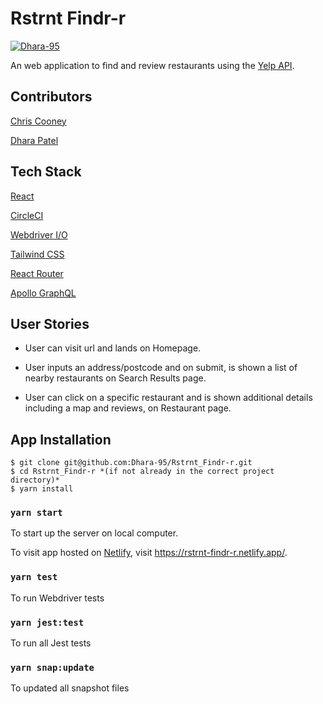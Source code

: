 # Rstrnt Findr-r

[![Dhara-95](https://circleci.com/gh/Dhara-95/Rstrnt_Findr-r.svg?style=svg)](https://rstrnt-findr-r.netlify.app/)

An web application to find and review restaurants using the [Yelp API](https://www.yelp.com/developers/graphql/guides/intro).

## Contributors

[Chris Cooney](https://github.com/ChrisCooney05)

[Dhara Patel](https://github.com/Dhara-95)

## Tech Stack

[React](https://reactjs.org/docs/getting-started.html)

[CircleCI](https://circleci.com/docs/)

[Webdriver I/O](https://webdriver.io/docs/gettingstarted.html)

[Tailwind CSS](https://tailwindcss.com/)

[React Router](https://reactrouter.com/web/guides/quick-start)

[Apollo GraphQL](https://www.apollographql.com/docs/react/get-started/)

## User Stories

- User can visit url and lands on Homepage.

- User inputs an address/postcode and on submit, is shown a list of nearby restaurants on Search Results page.

- User can click on a specific restaurant and is shown additional details including a map and reviews, on Restaurant page.

## App Installation

```
$ git clone git@github.com:Dhara-95/Rstrnt_Findr-r.git
$ cd Rstrnt_Findr-r *(if not already in the correct project directory)*
$ yarn install
```

### `yarn start`

To start up the server on local computer.

To visit app hosted on [Netlify](https://www.netlify.com/), visit https://rstrnt-findr-r.netlify.app/.

### `yarn test`

To run Webdriver tests

### `yarn jest:test`

To run all Jest tests

### `yarn snap:update`

To updated all snapshot files
